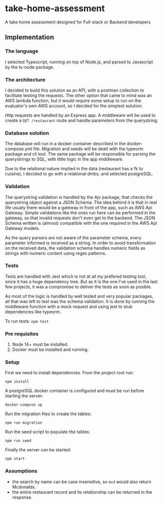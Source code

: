 # take-home-assessment
A take home assessment designed for Full-stack or Backend developers

## Implementation

### The language

I selected Typescript, running on top of Node.js, and parsed to Javascript by the ts-node package.

### The architecture

I decided to build this solution as an API, with a postman collection to facilitate testing the requests. The other option that came to mind was an AWS lambda function, but it would require some setup to run on the evaluator's own AWS account, so I decided for the simplest solution.

Http requests are handled by an Express app. A middleware will be used to create a `GET /restaurant` route and handle parameters from the querystring.

### Database solution

The database will run in a docker container described in the docker-compose.yml file. Migration and seeds will be dealt with the typeorm package and cli tool. The same package will be responsible for parsing the querystrings to SQL, with little logic in the app middleware.

Due to the relational nature implied in the data (restaurant has a fk to cuisine), I decided to go with a relational dmbs, and selected postgreSQL.

### Validation

The querystring validation is handled by the Ajv package, that checks the querystring object against a JSON Schema. The idea behind it is that in real life usualy there would be a gateway in front of the app, such as AWS Api Gateway. Simple validations like the ones run here can be performed in the gateway, so that invalid requests don't even get to the backend. The JSON Schema written is (almost) compatible with the one required in the AWS Api Gateway models.

As the query parsers are not aware of the parameter schema, every parameter informed is received as a string. In order to avoid transformation on the received data, the validation schema handles numeric fields as strings with numeric content using regex patterns.

### Tests

Tests are handled with Jest which is not at all my prefered testing tool, since it has a huge dependency tree. But as it is the one I've used in the last few projects, it was a compromise to deliver the tests as soon as posible.

As most of the logic is handled by well tested and very popular packages, all that was left to test was the schema validation. It is done by running the middleware function with a mock request and using jest to stub dependencies like typeorm.

To run tests: `npm test`

### Pre requisites
1) Node 14+ must be installed.
2) Docker must be installed and running.

### Setup

First we need to install dependencies. From the project root run:
```
npm install
```

A postgreSQL docker container is configured and must be run before starting the server:
```
docker-compose up
```

Run the migration files to create the tables:
```
npm run migration
```

Run the seed script to populate the tables:
```
npm run seed
```

Finally the server can be started:
```
npm start
```

### Assumptions

* the search by name can be case insensitive, so `mcd` would also return Mcdonalds.
* the entire restaurant record and its relationship can be returned in the response.
